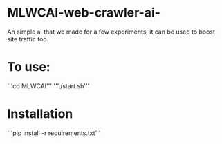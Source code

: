 # MLWCAI-web-crawler-ai-
An simple ai that we made for a few experiments, it can be used to boost site traffic too.

# To use:

'''cd  MLWCAI'''
'''./start.sh'''

# Installation

'''pip install -r requirements.txt'''
